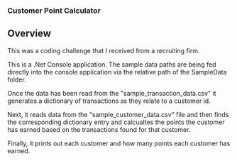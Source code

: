 ### Customer Point Calculator

## Overview
This was a coding challenge that I received from a recruiting firm.

This is a .Net Console application. The sample data paths are being fed directly into the console application via the relative path of the SampleData folder.

Once the data has been read from the "sample_transaction_data.csv" it generates a dictionary of transactions as they relate to a customer id.

Next, it reads data from the "sample_customer_data.csv" file and then finds the corresponding dictionary entry and calcualtes the points the customer has earned based on the transactions found for that customer.

Finally, it prints out each customer and how many points each customer has earned.